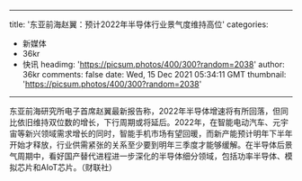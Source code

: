 
---
title: '东亚前海赵翼：预计2022年半导体行业景气度维持高位'
categories: 
 - 新媒体
 - 36kr
 - 快讯
headimg: 'https://picsum.photos/400/300?random=2038'
author: 36kr
comments: false
date: Wed, 15 Dec 2021 05:34:11 GMT
thumbnail: 'https://picsum.photos/400/300?random=2038'
---

<div>   
东亚前海研究所电子首席赵翼最新报告称，2022年半导体增速将有所回落，但同比依旧维持双位数的增长，下行周期或将延后。2022年，在智能电动汽车、元宇宙等新兴领域需求增长的同时，智能手机市场有望回暖，而新产能预计明年下半年开始才释放，行业供需紧张的关系至少要到明年三季度才能够缓解。在半导体后景气周期中，看好国产替代进程进一步深化的半导体细分领域，包括功率半导体、模拟芯片和AIoT芯片。（财联社）  
</div>
            